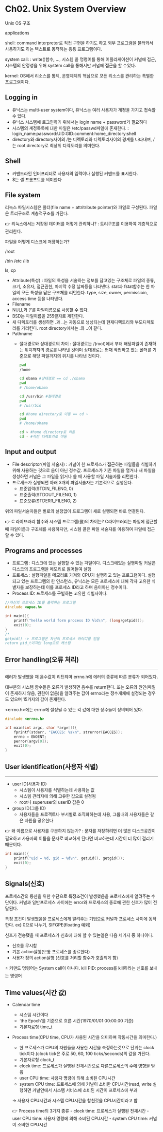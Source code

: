 # Ch02. Unix System Overview


Unix OS 구조

applications

shell: command interpreter로 직접 구현을 하기도 하고 외부 프로그램을 불러와서 사용하기도 하는 텍스트로 동작하는 응용 프로그램이다.

system call: : write()함수, …, 시스템 콜 명령어를 통해 어플리케이션이 커널에 접근, 시스템의 안정성을 위해 system call을 통해서만 커널에 접근을 할 수있다.

kernel: OS에서 리소스를 통제, 운영체제의 핵심으로 모든 리소스를 관리하는 특별한 프로그램이다.

## Logging in


- 유닉스는 multi-user system이다, 유닉스는 여러 사용자가 계정을 가지고 접속할 수 있다.
- 유닉스 시스템에 로그인하기 위해서는 login name + password가 필요하다
- 시스템의 계정목록에 대한 파일은 /etc/passwd파일에 존재한다.
: login_name:password:UID:GID:comment:home_directory:shell
- directory와 directory사이의 /는 디렉토리와 디렉토리사이의 경계를 나타내며, /는 root directory로 최상위 디렉토리를 의미한다.

## Shell

- 커맨드라인 인터프리터로 사용자의 입력이나 실행된 커맨드를 표시한다.
- $는 셸 프롬프트를 의미한다

## File system

리눅스 파일시스템은 폴더(file name + attritribute pointer)와 파일로 구성된다. 파일은 트리구조로 계층적구조를 가진다.

<aside>
👉 리눅스에서는 저장된 데이터를 어떻게 관리하나?
: 트리구조를 이용하여 계층적으로 관리한다.

파일을 어떻게 디스크에 저장하는가?

</aside>

/root

/bin /etc /lib

ls, cp

- Attribute(특성)
: 파일의 특성을 서술하는 정보를 담고있는 구조체로 파일의 종류, 크기, 소유자, 접근권한, 마지막 수정 날짜등을 나타낸다. stat과 fstat함수는 한 파일의 모든 특성을 담은 구조체를 리턴한다. type, size, owner, permissioin, access time 등을 나타낸다.
- Filename
- NULL과 ‘/’를 파일이름으로 사용할 수 없다.
- BSD는 파일이름을 255글자로 제한한다.
- 새 디렉토리를 생성하면 .과 ..는 자동으로 생성되는데 현재디렉토리와 부모디렉토리를 가리킨다. root directory에서는 .와 ..이 같다.
- Pathname
    - 절대경로와 상대경로의 차이
    : 절대경로는 /(root)에서 부터 해당파일이 존재하는 위치까지의 경로를 나타낸 것이며 상대경로는 현재 작업하고 있는 폴더를 기준으로 해당 파일까지의 위치를 나타낸 것이다.
        
        ```bash
        pwd
        /home
        
        cd obama #상대경로 == cd ./obama
        pwd
        # /home/obama
        
        cd /usr/bin #절대경로
        pwd
        # /usr/bin
        
        cd #home directory로 이동 == cd ~
        pwd
        # /home/obama
        
        cd ~ #home directory로 이동
        cd - #직전 디렉토리로 이동
        ```
        

## Input and output

- File descriptor(파일 서술자)
: 커널이 한 프로세스가 접근하는 파일들을 식별하기 위해 사용하는 것으로 음이 아닌 정수값. 프로세스가 기존 파일을 열거나 새 파일을 생성하면 커널은 그 파일을 읽거나 쓸 때 사용할 파일 서술자를 리턴한다.
- 프로세스가 실행되면 아래 3개의 파일서술자는 기본적으로 실행된다.
    - 표준입력(STDIN_FILENO, 0)
    - 표준출력(STDOUT_FILENO, 1)
    - 표준오류(STDERR_FILENO, 2)

위의 파일서술자들은 별로의 설정없이 프로그램이 새로 실행되면 바로 연결된다.

<aside>
👉 C 라이브러리 함수와 시스템 프로그램(콜)의 차이는?
C라이브러리는 파일에 접근할때 파일이름과 구조체를 사용하지만, 시스템 콜은 파일 서술자를 이용하여 파일에 접근할 수 있다.

</aside>

## Programs and processes

- 프로그램
: 디스크에 있는 실행할 수 있는 파일이다.
디스크에있는 실행파일 커널은 디스크의 프로그램을 메모리로 읽어들여 실행
- 프로세스
: 실행파일을 메모리로 가져와 CPU가 실행하고 있는 프로그램이다.
실행되고 있는 프로그램의 한 인스턴스, 유닉스는 모든 프로세스에 대해 각자 고유한 식별자를 보장하는데 이를 프로세스 ID라고 하며 음이아닌 정수이다.
- Process ID: 프로세스를 구별하는 고유한 식별자이다.

```c
//자신의 프로세스 ID를 출력하는 프로그램
#include <apue.h>

int main(){
	printf("hello world form process ID %ld\n", (long)getpid());
	exit(0);
}
/*
getpid() -> 프로그램은 자신의 프로세스 아이디를 얻음
return pid_t이지만 long으로 캐스팅

```

## Error handling(오류 처리)

---

 에러가 발생했을 때 음수값이 리턴되며 errno.h에 에러의 종류에 따른 분류가 되어있다. 

대부분의 시스템 함수들은 오류가 발생하면 음수를 return한다. 또는 오류의 원인(파일이 존재하지 않음, 권한이 없음)을 알려주는 값이 errno라는 정수개체에 설정되는 경우도 있으며 15가지의 값이 존재한다.

 <errno.h>에는 errno에 설정될 수 있는 각 값에 대한 상수들이 정의되어 있다.

```c
#include <errno.h>

int main(int argc, char *argv[]){
	fprintf(stderr, "EACCES: %s\n", strerror(EACCES));
	errno = ENOENT;
	perror(argv[0]);
	exit(0);
}

```

## User identification(사용자 식별)

---

- user ID(사용자 ID)
    - 시스템이 사용자를 식별하는데 사용하는 값
    - 시스템 관리자에 의해 고유한 값으로 설정됨
    - root나 superuser의 userID 값은 0
- group ID(그룹 ID)
    - 사용자들을 프로젝트나 부서별로 조직화하는데 사용, 그룹내의 사용자들은 같은 자원을 공유한다

<aside>
👉 왜 이름으로 사용자를 구분하지 않는가?
: 문자를 저장하려면 더 많은 디스크공간이 필요하고 사용자의 이름을 문자로 비교하게 된다면 비교하는데 시간이 더 많이 걸리기 때문이다.

</aside>

```c
int main(){
	printf("uid = %d, gid = %d\n", getuid(), getgid());
	exit(0);
}
```

## Signals(신호)

 프로세스간의 통신을 위한 수단으로 특정조건이 발생했음을 프로세스에게 알려주는 수단이다. 커널과 일반프로세스 사이에는 error와 프로세스의 종료에 관한 신호가 많이 전달된다.

 특정 조건이 발생했음을 프로세스에게 알려주는 기법으로 커널과 프로세스 사이에 동작한다. ex) 0으로 나누기, SIFGPE(floating 예외)

신호가 전송됐을 때 프로세스가 신호에 대해 할 수 있는일은 다음 세가지 중 하나이다.

- 신호를 무시함
- 기본 action실행(보통 프로세스를 종료한다)
- 사용자 정의 action실행 (신호를 처리할 함수가 호출되게 함)

<aside>
⭐ 커맨드 명령어는 System call이 아니다.
kill PID: process를 kill하라는 신호를 보내는 명령어

</aside>

## Time values(시간 값)

- Calendar time
    - 시스템 시간이다
    - ‘the Epoch’를 기준으로 흐른 시간(1970/01/01 00:00:00 기준)
    - 기본자료형 time_t
- Process time(CPU time, CPU가 사용된 시간을 의미하며 작동시간을 의미한다.)
    - 한 프로세스가 CPU의 자원들을 사용한 시간을 측정하는것으로 단위는 clock tick이다.(clock tick은 주로 50, 60, 100 ticks/seconds)의 값을 가진다.
    - 기본자료형 clock_t
    - clock time: 프로세스가 실행된 전체시간으로 다른프로세스의 수에 영향을 받음
    - user CPU time: 사용자 명령에 의해 소비된 CPU시간
    - system CPU time: 프로세스에 의해 커널이 소비한 CPU시간(read, write 실행하면 커널안에서 시스템 서비스에 소비된 시간이 프로세스에 부과
    
    → 사용자 CPU시간과 시스템 CPU시간을 합친것을 CPU시간이라고 함
    
    <aside>
    👉 Process time의 3가지 종류
    - clock time: 프로세스가 실행된 전체시간
    - user CPU time: 사용자 명령에 의해 소비된 CPU시간
    - system CPU time: 커널이 소비한 CPU시간
    
    </aside>
